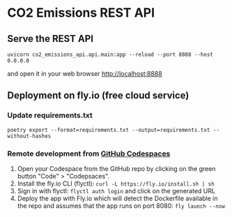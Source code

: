 # CO2 Emissions REST API

## Serve the REST API

`uvicorn co2_emissions_api.api.main:app --reload --port 8888 --host 0.0.0.0`

and open it in your web browser [http://localhost:8888](http://localhost:8888)



## Deployment on fly.io (free cloud service)

### Update requirements.txt

`poetry export --format=requirements.txt --output=requirements.txt --without-hashes`

### Remote development from [GitHub Codespaces](https://github.com/features/codespaces)

1. Open your Codespace from the GitHub repo by clicking on the green button "Code" > "Codepsaces".
1. Install the fly.io CLI (flyctl): `curl -L https://fly.io/install.sh | sh`
1. Sign in with flyctl: `flyctl auth login` and click on the generated URL
1. Deploy the app with Fly.io which will detect the Dockerfile available in the repo and assumes that the app runs on port 8080: `fly launch --now`
